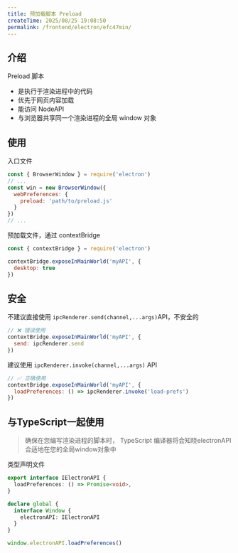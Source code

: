 ```yaml
---
title: 预加载脚本 Preload
createTime: 2025/08/25 19:08:50
permalink: /frontend/electron/efc47min/
---
```

## 介绍
Preload 脚本

+ 是执行于渲染进程中的代码
+ 优先于网页内容加载
+ 能访问 NodeAPI
+ 与浏览器共享同一个渲染进程的全局 window 对象

## 使用
入口文件

```javascript
const { BrowserWindow } = require('electron')
// ...
const win = new BrowserWindow({
  webPreferences: {
    preload: 'path/to/preload.js'
  }
})
// ...
```

预加载文件，通过 contextBridge 

```javascript
const { contextBridge } = require('electron')

contextBridge.exposeInMainWorld('myAPI', {
  desktop: true
})
```

## 安全
不建议直接使用 `ipcRenderer.send(channel,...args)`API，不安全的

```javascript
// ❌ 错误使用
contextBridge.exposeInMainWorld('myAPI', {
  send: ipcRenderer.send
})
```

建议使用 `ipcRenderer.invoke(channel,...args)` API

```javascript
// ✅ 正确使用
contextBridge.exposeInMainWorld('myAPI', {
  loadPreferences: () => ipcRenderer.invoke('load-prefs')
})
```

## 与TypeScript一起使用
> 确保在您编写渲染进程的脚本时， TypeScript 编译器将会知晓electronAPI合适地在您的全局window对象中
>

<font style="color:rgb(28, 30, 33);">类型声明文件</font>

```typescript
export interface IElectronAPI {
  loadPreferences: () => Promise<void>,
}

declare global {
  interface Window {
    electronAPI: IElectronAPI
  }
}
```

```typescript
window.electronAPI.loadPreferences()
```

